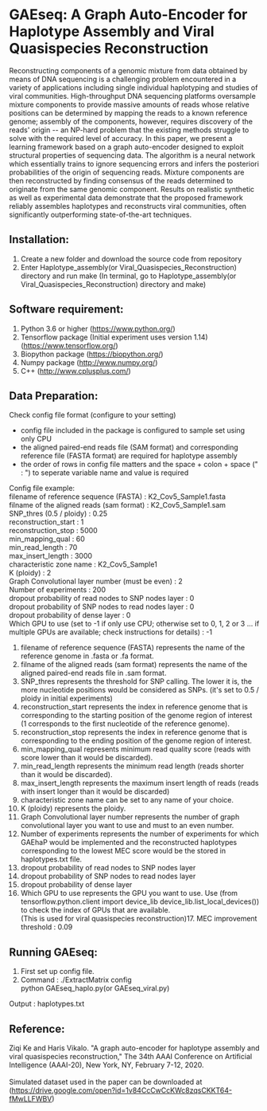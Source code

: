 # GAEseq: A Graph Auto-Encoder for Haplotype Assembly and Viral Quasispecies Reconstruction

Reconstructing components of a genomic mixture from data obtained by means of DNA sequencing is a challenging problem encountered in a variety of applications including single individual haplotyping and studies of viral communities. High-throughput DNA sequencing platforms oversample mixture components to provide massive amounts of reads whose relative positions can be determined by mapping the reads to a known reference genome; assembly of the components, however, requires discovery of the reads' origin -- an NP-hard problem that the existing methods struggle to solve with the required level of accuracy. In this paper, we present a learning framework based on a graph auto-encoder designed to exploit structural properties of sequencing data. The algorithm is a neural network which essentially trains to ignore sequencing errors and infers the posteriori probabilities of the origin of sequencing reads. Mixture components are then reconstructed by finding consensus of the reads determined to originate from the same genomic component. Results on realistic synthetic as well as experimental data demonstrate that the proposed framework reliably assembles haplotypes and reconstructs viral communities, often significantly outperforming state-of-the-art techniques.

Installation:
-----------------
1. Create a new folder and download the source code from repository
2. Enter Haplotype_assembly(or Viral_Quasispecies_Reconstruction) directory and run make (In terminal, go to Haplotype_assembly(or Viral_Quasispecies_Reconstruction) directory and make)

Software requirement:
-----------------
1. Python 3.6 or higher (https://www.python.org/)
2. Tensorflow package (Initial experiment uses version 1.14) (https://www.tensorflow.org/)
3. Biopython package (https://biopython.org/)
4. Numpy package (http://www.numpy.org/)
5. C++ (http://www.cplusplus.com/)

Data Preparation:
-----------------
Check config file format (configure to your setting)

* config file included in the package is configured to sample set using only CPU
* the aligned paired-end reads file (SAM format) and corresponding reference file (FASTA format) are required for haplotype assembly
* the order of rows in config file matters and the space + colon + space (" : ") to seperate variable name and value is required

Config file example:<br/> 
filename of reference sequence (FASTA) : K2_Cov5_Sample1.fasta  
filname of the aligned reads (sam format) : K2_Cov5_Sample1.sam<br/>
SNP_thres (0.5 / ploidy) : 0.25<br/>
reconstruction_start : 1<br/>
reconstruction_stop : 5000<br/>
min_mapping_qual : 60<br/>
min_read_length : 70<br/>
max_insert_length : 3000<br/>
characteristic zone name : K2_Cov5_Sample1<br/>
K (ploidy) : 2<br/>
Graph Convolutional layer number (must be even) : 2<br/>
Number of experiments : 200<br/>
dropout probability of read nodes to SNP nodes layer : 0<br/>
dropout probability of SNP nodes to read nodes layer : 0<br/>
dropout probability of dense layer : 0<br/>
Which GPU to use (set to -1 if only use CPU; otherwise set to 0, 1, 2 or 3 ... if multiple GPUs are available; check instructions for details) : -1<br/>

1. filename of reference sequence (FASTA) represents the name of the reference genome in .fasta or .fa format.
2. filname of the aligned reads (sam format) represents the name of the aligned paired-end reads file in .sam format.
3. SNP_thres represents the threshold for SNP calling. The lower it is, the more nucleotide positions would be considered as SNPs. (it's set to 0.5 / ploidy in initial experiments)
4. reconstruction_start represents the index in reference genome that is corresponding to the starting position of the genome region of interest (1 corresponds to the first nucleotide of the reference genome).
5. reconstruction_stop represents the index in reference genome that is corresponding to the ending position of the genome region of interest.
6. min_mapping_qual represents minimum read quality score (reads with score lower than it would be discarded).
7. min_read_length represents the minimum read length (reads shorter than it would be discarded).
8. max_insert_length represents the maximum insert length of reads (reads with insert longer than it would be discarded)
9. characteristic zone name can be set to any name of your choice.
10. K (ploidy) represents the ploidy.
11. Graph Convolutional layer number represents the number of graph convolutional layer you want to use and must to an even number.
12. Number of experiments represents the number of experiments for which GAEhaP would be implemented and the reconstructed haplotypes corresponding to the lowest MEC score would be the stored in haplotypes.txt file.  
13. dropout probability of read nodes to SNP nodes layer
14. dropout probability of SNP nodes to read nodes layer
15. dropout probability of dense layer
16. Which GPU to use represents the GPU you want to use. Use (from tensorflow.python.client import device_lib device_lib.list_local_devices()) to check the index of GPUs that are available.<br/>
(This is used for viral quasispecies reconstruction)17. MEC improvement threshold : 0.09

Running GAEseq:
-----------------
1. First set up config file.
2. Command : ./ExtractMatrix config<br/>
             python GAEseq_haplo.py(or GAEseq_viral.py)

Output : haplotypes.txt

Reference:
-----------------
Ziqi Ke and Haris Vikalo. "A graph auto-encoder for haplotype assembly and viral quasispecies reconstruction," The 34th AAAI Conference on Artificial Intelligence (AAAI-20), New York, NY, February 7-12, 2020.<br/>
<br/>
Simulated dataset used in the paper can be downloaded at (https://drive.google.com/open?id=1v84CcCwCcKWc8zqsCKKT64-fMwLLFWBV)
